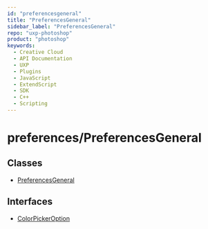 ```yaml
---
id: "preferencesgeneral"
title: "PreferencesGeneral"
sidebar_label: "PreferencesGeneral"
repo: "uxp-photoshop"
product: "photoshop"
keywords:
  - Creative Cloud
  - API Documentation
  - UXP
  - Plugins
  - JavaScript
  - ExtendScript
  - SDK
  - C++
  - Scripting
---
```


# preferences/PreferencesGeneral

## Classes

- [PreferencesGeneral](/ps_reference/classes/preferences/preferencesgeneral/)

## Interfaces

- [ColorPickerOption](/ps_reference/objects/options/colorpickeroption/)
